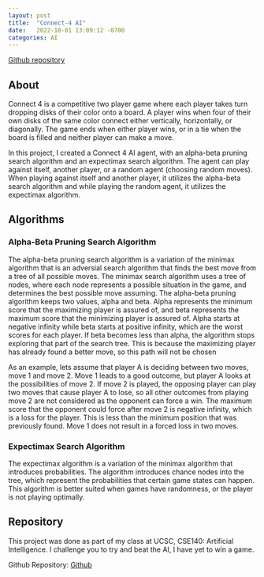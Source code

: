 ```yaml
---
layout: post
title:  "Connect-4 AI"
date:   2022-10-01 13:09:12 -0700
categories: AI
---
```


[Github repository][github-repo]

## About

Connect 4 is a competitive two player game where each player takes turn dropping disks of their color onto a board. A player wins when four of their own disks of the same color connect either vertically, horizontally, or diagonally. The game ends when either player wins, or in a tie when the board is filled and neither player can make a move.

In this project, I created a Connect 4 AI agent, with an alpha-beta pruning search algorithm and an expectimax search algorithm. The agent can play against itself, another player, or a random agent (choosing random moves). When playing against itself and another player, it utilizes the alpha-beta search algorithm and while playing the random agent, it utilizes the expectimax algorithm.

## Algorithms

### Alpha-Beta Pruning Search Algorithm

The alpha-beta pruning search algorithm is a variation of the minimax algorithm that is an adversial search algorithm that finds the best move from a tree of all possible moves. The minimax search algorithm uses a tree of nodes, where each node represents a possible situation in the game, and determines the best possible move assuming. The alpha-beta pruning algorithm keeps two values, alpha and beta. Alpha represents the minimum score that the maximizing player is assured of, and beta represents the maximum score that the minimizing player is assured of. Alpha starts at negative infinity while beta starts at positive infinity, which are the worst scores for each player. If beta becomes less than alpha, the algorithm stops exploring that part of the search tree. This is because the maximizing player has already found a better move, so this path will not be chosen

As an example, lets assume that player A is deciding between two moves, move 1 and move 2. Move 1 leads to a good outcome, but player A looks at the possibilities of move 2. If move 2 is played, the opposing player can play two moves that cause player A to lose, so all other outcomes from playing move 2 are not considered as the opponent can force a win. The maximum score that the opponent could force after move 2 is negative infinity, which is a loss for the player. This is less than the minimum position that was previously found. Move 1 does not result in a forced loss in two moves.

### Expectimax Search Algorithm

The expectimax algorithm is a variation of the minimax algorithm that introduces probabilities. The algorithm introduces chance nodes into the tree, which represent the probabilities that certain game states can happen. This algorithm is better suited when games have randomness, or the player is not playing optimally.

## Repository

This project was done as part of my class at UCSC, CSE140: Artificial Intelligence. I challenge you to try and beat the AI, I have yet to win a game.

Github Repository: [Github][github-repo]

[github-repo]: https://github.com/ethan10mak/Connect-4-AI